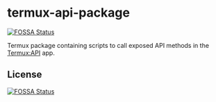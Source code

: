 # termux-api-package
[![FOSSA Status](https://app.fossa.com/api/projects/git%2Bgithub.com%2FVeritas1993%2Ftermux-api-package.svg?type=shield)](https://app.fossa.com/projects/git%2Bgithub.com%2FVeritas1993%2Ftermux-api-package?ref=badge_shield)

Termux package containing scripts to call exposed API methods in the [Termux:API](https://github.com/termux/termux-api) app.


## License
[![FOSSA Status](https://app.fossa.com/api/projects/git%2Bgithub.com%2FVeritas1993%2Ftermux-api-package.svg?type=large)](https://app.fossa.com/projects/git%2Bgithub.com%2FVeritas1993%2Ftermux-api-package?ref=badge_large)